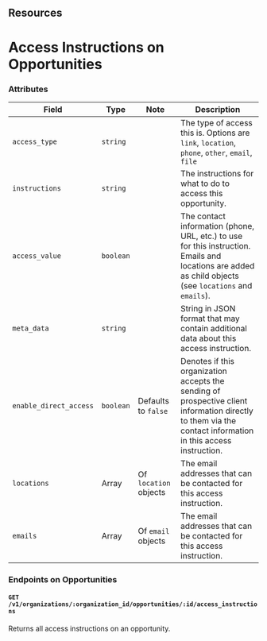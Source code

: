 ## Resources

# Access Instructions on Opportunities

### Attributes

Field           | Type         | Note       | Description                           
----------------|--------------|------------|------------------------------------
`access_type`   | `string`     |            | The type of access this is. Options are `link`, `location`, `phone`, `other`, `email`, `file`
`instructions`        | `string` |          | The instructions for what to do to access this opportunity.
`access_value`    | `boolean`    |          | The contact information (phone, URL, etc.) to use for this instruction. Emails and locations are added as child objects (see `locations` and `emails`).
`meta_data`     | `string`     |            | String in JSON format that may contain additional data about this access instruction.
`enable_direct_access` | `boolean` | Defaults to `false` | Denotes if this organization accepts the sending of prospective client information directly to them via the contact information in this access instruction.
`locations`     | Array       | Of `location` objects | The email addresses that can be contacted for this access instruction.
`emails`        | Array       | Of `email` objects | The email addresses that can be contacted for this access instruction.

### Endpoints on Opportunities

#### `GET /v1/organizations/:organization_id/opportunities/:id/access_instructions`

Returns all access instructions on an opportunity.
